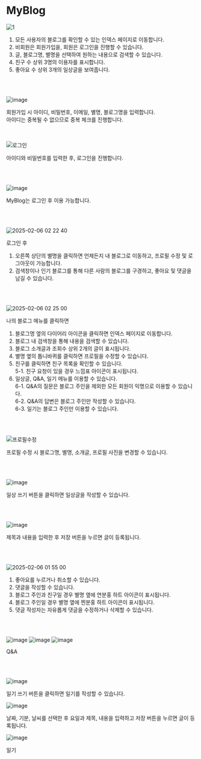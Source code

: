 # MyBlog

![1](https://github.com/user-attachments/assets/35169cdf-cb70-4048-915c-0e32a1079550)
1. 모든 사용자의 블로그를 확인할 수 있는 인덱스 페이지로 이동합니다.
2. 비회원은 회원가입을, 회원은 로그인을 진행할 수 있습니다.
3. 글, 블로그명, 별명을 선택하여 원하는 내용으로 검색할 수 있습니다.
4. 친구 수 상위 3명의 이용자를 표시합니다.
5. 좋아요 수 상위 3개의 일상글을 보여줍니다.

<br><br>

![image](https://github.com/user-attachments/assets/07f2c5fd-4e9a-484f-b7f1-a2798454fb7c)


회원가입 시 아이디, 비밀번호, 이메일, 별명, 블로그명을 입력합니다. <br>
아이디는 중복될 수 없으므로 중복 체크를 진행합니다.

<br><br>
![로그인](https://github.com/user-attachments/assets/a8d2635e-31d7-47e9-9d00-2c74850508ec)

아이디와 비밀번호를 입력한 후, 로그인을 진행합니다.

<br><br>

![image](https://github.com/user-attachments/assets/ce28c8d1-5f2b-44ac-8929-3e870842176a)

MyBlog는 로그인 후 이용 가능합니다.

<br><br>

![2025-02-06 02 22 40](https://github.com/user-attachments/assets/5bfa0d01-b109-4f3c-94d2-45e54fe907d2)


로그인 후 
1. 오른쪽 상단의 별명을 클릭하면 언제든지 내 블로그로 이동하고, 프로필 수정 및 로그아웃이 가능합니다.
2. 검색창이나 인기 블로그를 통해 다른 사람의 블로그를 구경하고, 좋아요 및 댓글을 남길 수 있습니다.

<br><br>

![2025-02-06 02 25 00](https://github.com/user-attachments/assets/8c149bc1-e26b-42c6-a529-84413cc26e98)


나의 블로그 메뉴를 클릭하면

1. 블로그명 옆의 다이어리 아이콘을 클릭하면 인덱스 페이지로 이동합니다.
2. 블로그 내 검색창을 통해 내용을 검색할 수 있습니다.
3. 블로그 소개글과 조회수 상위 2개의 글이 표시됩니다.
4. 별명 옆의 톱니바퀴를 클릭하면 프로필을 수정할 수 있습니다.
5. 친구를 클릭하면 친구 목록을 확인할 수 있습니다.<br>
 5-1. 친구 요청이 있을 경우 느낌표 아이콘이 표시됩니다.
6. 일상글, Q&A, 일기 메뉴를 이용할 수 있습니다.<br>
 6-1. Q&A의 질문은 블로그 주인을 제외한 모든 회원이 익명으로 이용할 수 있습니다.<br>
 6-2. Q&A의 답변은 블로그 주인만 작성할 수 있습니다.<br>
 6-3. 일기는 블로그 주인만 이용할 수 있습니다.<br>
   
<br><br>

![프로필수정](https://github.com/user-attachments/assets/86f7dd9b-9bf4-4398-8920-48fa24df8ff2)

프로필 수정 시 블로그명, 별명, 소개글, 프로필 사진을 변경할 수 있습니다.

<br><br>

![image](https://github.com/user-attachments/assets/27c424af-71e8-45b1-b290-cc5731e496b3)

일상 쓰기 버튼을 클릭하면 일상글을 작성할 수 있습니다.

<br><br>

![image](https://github.com/user-attachments/assets/e65947d2-8276-4bab-bb22-1bf1e95af8b5)

제목과 내용을 입력한 후 저장 버튼을 누르면 글이 등록됩니다.

<br><br>

![2025-02-06 01 55 00](https://github.com/user-attachments/assets/7df5d302-9e47-46b9-9a8f-96ceb1baeaf7)

1. 좋아요를 누르거나 취소할 수 있습니다.
2. 댓글을 작성할 수 있습니다.
3. 블로그 주인과 친구일 경우 별명 옆에 연분홍 하트 아이콘이 표시됩니다.
4. 블로그 주인일 경우 별명 옆에 찐분홍 하트 아이콘이 표시됩니다.
5. 댓글 작성자는 자유롭게 댓글을 수정하거나 삭제할 수 있습니다.

<br><br>

![image](https://github.com/user-attachments/assets/19a86d90-7881-4620-84bd-ccfb7fc65133)
![image](https://github.com/user-attachments/assets/25472fd5-8f5e-4f4d-8e85-20752c037685)
![image](https://github.com/user-attachments/assets/326cf243-1b23-42aa-9885-51011dd0df34)

Q&A

<br><br>

![image](https://github.com/user-attachments/assets/549d8169-1a51-4e11-83ca-a85054d023d8)

일기 쓰기 버튼을 클릭하면 일기를 작성할 수 있습니다.

![image](https://github.com/user-attachments/assets/2822a6bc-a525-4c39-9c40-520e22141989)

날짜, 기분, 날씨를 선택한 후 요일과 제목, 내용을 입력하고 저장 버튼을 누르면 글이 등록됩니다.

![image](https://github.com/user-attachments/assets/ab8b1b71-51a2-48ae-87e7-72bb0f938c78)

일기

<br><br>
